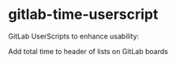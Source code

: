 # gitlab-time-userscript

GitLab UserScripts to enhance usability:

Add total time to header of lists on GitLab boards
